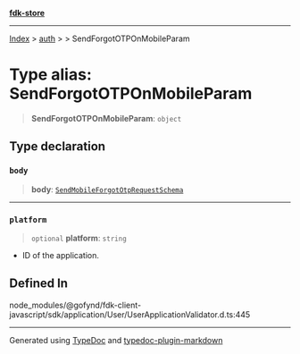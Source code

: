 [**fdk-store**](../../../README.md)
***

[Index](../../../API.md) > [auth](../../README.md) > [<internal>](../README.md) > SendForgotOTPOnMobileParam

# Type alias: SendForgotOTPOnMobileParam

> **SendForgotOTPOnMobileParam**: `object`

## Type declaration

### `body`

> **body**: [`SendMobileForgotOtpRequestSchema`](type-alias.SendMobileForgotOtpRequestSchema.md)

***

### `platform`

> `optional` **platform**: `string`

- ID of the application.

## Defined In

node\_modules/@gofynd/fdk-client-javascript/sdk/application/User/UserApplicationValidator.d.ts:445

***
Generated using [TypeDoc](https://typedoc.org/) and [typedoc-plugin-markdown](https://www.npmjs.com/package/typedoc-plugin-markdown)
